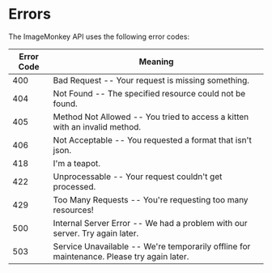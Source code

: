 # Errors

The ImageMonkey API uses the following error codes:


Error Code | Meaning
---------- | -------
400 | Bad Request -- Your request is missing something.
404 | Not Found -- The specified resource could not be found.
405 | Method Not Allowed -- You tried to access a kitten with an invalid method.
406 | Not Acceptable -- You requested a format that isn't json.
418 | I'm a teapot.
422 | Unprocessable -- Your request couldn't get processed.
429 | Too Many Requests -- You're requesting too many resources!
500 | Internal Server Error -- We had a problem with our server. Try again later.
503 | Service Unavailable -- We're temporarily offline for maintenance. Please try again later.

